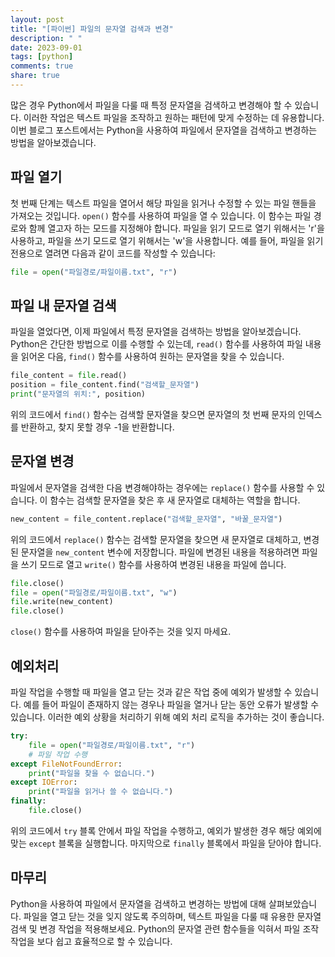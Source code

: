 ```yaml
---
layout: post
title: "[파이썬] 파일의 문자열 검색과 변경"
description: " "
date: 2023-09-01
tags: [python]
comments: true
share: true
---
```


많은 경우 Python에서 파일을 다룰 때 특정 문자열을 검색하고 변경해야 할 수 있습니다. 이러한 작업은 텍스트 파일을 조작하고 원하는 패턴에 맞게 수정하는 데 유용합니다. 이번 블로그 포스트에서는 Python을 사용하여 파일에서 문자열을 검색하고 변경하는 방법을 알아보겠습니다.

## 파일 열기

첫 번째 단계는 텍스트 파일을 열어서 해당 파일을 읽거나 수정할 수 있는 파일 핸들을 가져오는 것입니다. `open()` 함수를 사용하여 파일을 열 수 있습니다. 이 함수는 파일 경로와 함께 열고자 하는 모드를 지정해야 합니다. 파일을 읽기 모드로 열기 위해서는 'r'을 사용하고, 파일을 쓰기 모드로 열기 위해서는 'w'을 사용합니다. 예를 들어, 파일을 읽기 전용으로 열려면 다음과 같이 코드를 작성할 수 있습니다:

```python
file = open("파일경로/파일이름.txt", "r")
```

## 파일 내 문자열 검색

파일을 열었다면, 이제 파일에서 특정 문자열을 검색하는 방법을 알아보겠습니다. Python은 간단한 방법으로 이를 수행할 수 있는데, `read()` 함수를 사용하여 파일 내용을 읽어온 다음, `find()` 함수를 사용하여 원하는 문자열을 찾을 수 있습니다.

```python
file_content = file.read()
position = file_content.find("검색할_문자열")
print("문자열의 위치:", position)
```

위의 코드에서 `find()` 함수는 검색할 문자열을 찾으면 문자열의 첫 번째 문자의 인덱스를 반환하고, 찾지 못할 경우 -1을 반환합니다.

## 문자열 변경

파일에서 문자열을 검색한 다음 변경해야하는 경우에는 `replace()` 함수를 사용할 수 있습니다. 이 함수는 검색할 문자열을 찾은 후 새 문자열로 대체하는 역할을 합니다.

```python
new_content = file_content.replace("검색할_문자열", "바꿀_문자열")
```

위의 코드에서 `replace()` 함수는 검색할 문자열을 찾으면 새 문자열로 대체하고, 변경된 문자열을 `new_content` 변수에 저장합니다. 파일에 변경된 내용을 적용하려면 파일을 쓰기 모드로 열고 `write()` 함수를 사용하여 변경된 내용을 파일에 씁니다.

```python
file.close()
file = open("파일경로/파일이름.txt", "w")
file.write(new_content)
file.close()
```

`close()` 함수를 사용하여 파일을 닫아주는 것을 잊지 마세요.

## 예외처리

파일 작업을 수행할 때 파일을 열고 닫는 것과 같은 작업 중에 예외가 발생할 수 있습니다. 예를 들어 파일이 존재하지 않는 경우나 파일을 열거나 닫는 동안 오류가 발생할 수 있습니다. 이러한 예외 상황을 처리하기 위해 예외 처리 로직을 추가하는 것이 좋습니다.

```python
try:
    file = open("파일경로/파일이름.txt", "r")
    # 파일 작업 수행
except FileNotFoundError:
    print("파일을 찾을 수 없습니다.")
except IOError:
    print("파일을 읽거나 쓸 수 없습니다.")
finally:
    file.close()
```

위의 코드에서 `try` 블록 안에서 파일 작업을 수행하고, 예외가 발생한 경우 해당 예외에 맞는 `except` 블록을 실행합니다. 마지막으로 `finally` 블록에서 파일을 닫아야 합니다.

## 마무리

Python을 사용하여 파일에서 문자열을 검색하고 변경하는 방법에 대해 살펴보았습니다. 파일을 열고 닫는 것을 잊지 않도록 주의하며, 텍스트 파일을 다룰 때 유용한 문자열 검색 및 변경 작업을 적용해보세요. Python의 문자열 관련 함수들을 익혀서 파일 조작 작업을 보다 쉽고 효율적으로 할 수 있습니다.
